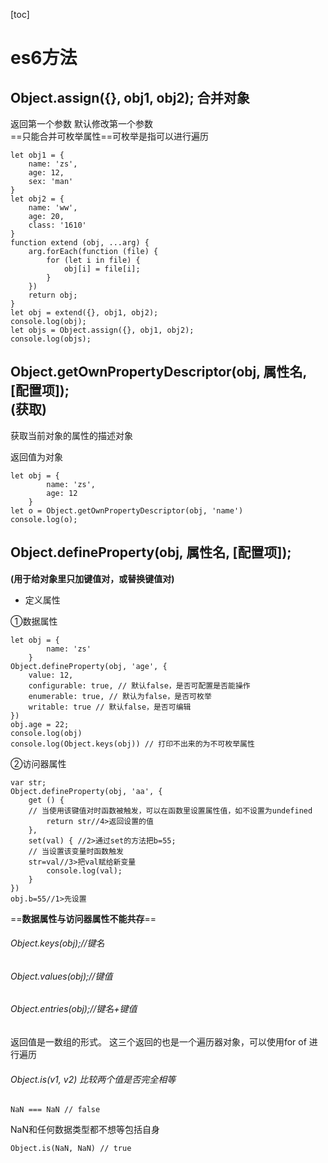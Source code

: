 [toc]
# es6方法
## Object.assign({}, obj1, obj2); 合并对象
返回第一个参数 默认修改第一个参数<br/>
==只能合并可枚举属性==可枚举是指可以进行遍历

```
let obj1 = {
    name: 'zs',
    age: 12,
    sex: 'man'
}
let obj2 = {
    name: 'ww',
    age: 20,
    class: '1610'
}
function extend (obj, ...arg) {
    arg.forEach(function (file) {
        for (let i in file) {
            obj[i] = file[i];
        }
    })
    return obj;
}
let obj = extend({}, obj1, obj2);
console.log(obj);
let objs = Object.assign({}, obj1, obj2);
console.log(objs);
```


##  Object.getOwnPropertyDescriptor(obj, 属性名, [配置项]);<br>(获取)
获取当前对象的属性的描述对象

返回值为对象

```
let obj = {
        name: 'zs',
        age: 12
    }
let o = Object.getOwnPropertyDescriptor(obj, 'name')
console.log(o);
```
##  Object.defineProperty(obj, 属性名, [配置项]);
**(用于给对象里只加键值对，或替换键值对)**
- 定义属性<br>

①数据属性
```
let obj = {
        name: 'zs'
    }
Object.defineProperty(obj, 'age', {
    value: 12,
    configurable: true, // 默认false，是否可配置是否能操作
    enumerable: true, // 默认为false，是否可枚举
    writable: true // 默认false，是否可编辑
})
obj.age = 22;
console.log(obj)
console.log(Object.keys(obj)) // 打印不出来的为不可枚举属性
```
②访问器属性
```
var str;
Object.defineProperty(obj, 'aa', {
    get () { 
    // 当使用该键值对时函数被触发，可以在函数里设置属性值，如不设置为undefined
        return str//4>返回设置的值
    },
    set(val) { //2>通过set的方法把b=55;
    // 当设置该变量时函数触发
    str=val//3>把val赋给新变量
        console.log(val);
    }
})
obj.b=55//1>先设置
```

==**数据属性与访问器属性不能共存**==
###### Object.keys(obj);//键名
###### Object.values(obj);//键值
###### Object.entries(obj);//键名+键值
返回值是一数组的形式。
这三个返回的也是一个遍历器对象，可以使用for of 进行遍历
######   Object.is(v1, v2) 比较两个值是否完全相等

```
NaN === NaN // false
```
 NaN和任何数据类型都不想等包括自身

```
Object.is(NaN, NaN) // true
```

